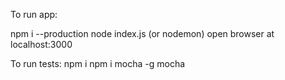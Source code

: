 To run app:

npm i --production
node index.js (or nodemon)
open browser at localhost:3000

To run tests:
npm i
npm i mocha -g
mocha